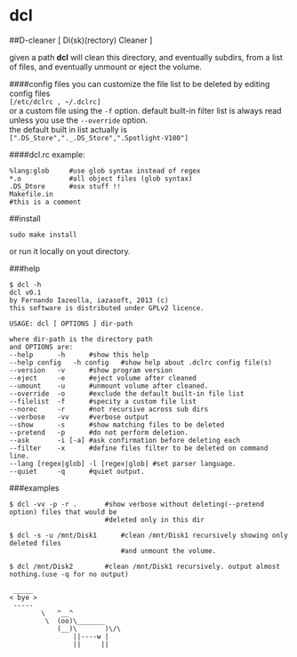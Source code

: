 dcl
===

##D-cleaner [ Di(sk)(rectory) Cleaner ]

given a path **dcl** will clean this directory, and eventually subdirs, from a list of files, and eventually unmount or eject the volume. 
 
####config files
you can customize the file list to be deleted by editing config files   
`[/etc/dclrc , ~/.dclrc]`  
or a custom file using the `-f` option. 
default built-in filter list is always read unless you use the `--override` option.  
the default built in list actually is  
`[".DS_Store","._.DS_Store",".Spotlight-V100"]`  

####dcl.rc example:
	
	%lang:glob     #use glob syntax instead of regex
	*.o            #all object files (glob syntax)
	.DS_Dtore      #osx stuff !!
	Makefile.in
	#this is a comment

##install

```
sudo make install
```

or run it locally on yout directory.

###help

```
$ dcl -h
dcl v0.1
by Fernando Iazeolla, iazasoft, 2013 (c)
this software is distributed under GPLv2 licence.

USAGE: dcl [ OPTIONS ] dir-path

where dir-path is the directory path
and OPTIONS are:
--help		-h		#show this help
--help config	-h config	#show help about .dclrc config file(s)
--version	-v		#show program version
--eject		-e		#eject volume after cleaned
--umount	-u		#unmount volume after cleaned.
--override	-o		#exclude the default built-in file list
--filelist	-f		#specity a custom file list
--norec		-r		#not recursive across sub dirs
--verbose	-vv		#verbose output
--show		-s		#show matching files to be deleted
--pretend	-p		#do not perform deletion.
--ask		-i [-a]	#ask confirmation before deleting each
--filter	-x		#define files filter to be deleted on command line. 
--lang [regex|glob] -l [regex|glob] #set parser language.
--quiet		-q		#quiet output.
```
###examples

```
$ dcl -vv -p -r .       #show verbose without deleting(--pretend option) files that would be 
                        #deleted only in this dir  

$ dcl -s -u /mnt/Disk1      #clean /mnt/Disk1 recursively showing only deleted files 
                            #and unmount the volume.  

$ dcl /mnt/Disk2        #clean /mnt/Disk1 recursively. output almost nothing.(use -q for no output)
```

```
 _____
< bye >
 -----
        \   ^__^
         \  (oo)\_______
            (__)\       )\/\
                ||----w |
                ||     ||
```
